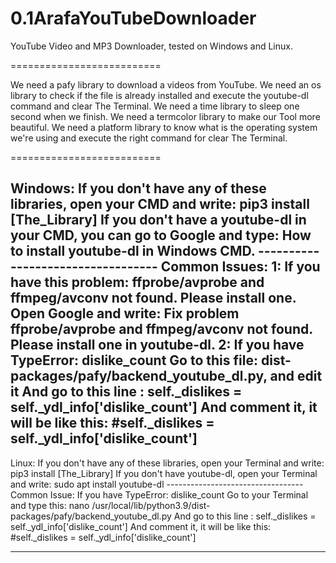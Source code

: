 # 0.1ArafaYouTubeDownloader
YouTube Video and MP3 Downloader, tested on Windows and Linux.

==========================

We need a pafy library to download a videos from YouTube.
We need an os library to check if the file is already installed and execute the youtube-dl command and clear The Terminal.
We need a time library to sleep one second when we finish.
We need a termcolor library to make our Tool more beautiful.
We need a platform library to know what is the operating system we're using and execute the right command for clear The Terminal.

==========================

Windows:
    If you don't have any of these libraries, open your CMD and write: pip3 install [The_Library]
    If you don't have a youtube-dl in your CMD, you can go to Google and type: How to install youtube-dl in Windows CMD.
    ----------------------------------
    Common Issues:
       1: If you have this problem: ffprobe/avprobe and ffmpeg/avconv not found. Please install one.
          Open Google and write: Fix problem ffprobe/avprobe and ffmpeg/avconv not found. Please install one in youtube-dl.
       2: If you have TypeError: dislike_count
          Go to this file: dist-packages/pafy/backend_youtube_dl.py, and edit it
          And go to this line : self._dislikes = self._ydl_info['dislike_count']
          And comment it, it will be like this: #self._dislikes = self._ydl_info['dislike_count']
----------------------------------

Linux:
    If you don't have any of these libraries, open your Terminal and write: pip3 install [The_Library]
    If you don't have youtube-dl, open your Terminal and write: sudo apt install youtube-dl
    ----------------------------------
    Common Issue:
        If you have TypeError: dislike_count
        Go to your Terminal and type this:  nano /usr/local/lib/python3.9/dist-packages/pafy/backend_youtube_dl.py
        And go to this line : self._dislikes = self._ydl_info['dislike_count']
        And comment it, it will be like this: #self._dislikes = self._ydl_info['dislike_count']

-----------------------------------
